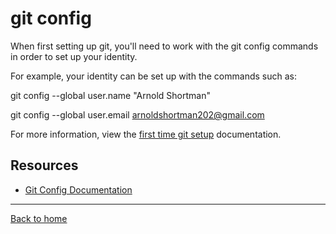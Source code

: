 # git config

When first setting up git, you'll need to work with the git config commands in order to set up your identity.

For example, your identity can be set up with the commands such as:


git config --global user.name "Arnold Shortman"

git config --global user.email arnoldshortman202@gmail.com

For more information, view the [first time git setup](https://git-scm.com/book/en/v2/Getting-Started-First-Time-Git-Setup) documentation.

## Resources

- [Git Config Documentation](https://git-scm.com/docs/git-config)

---

[Back to home](../README.md)
